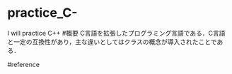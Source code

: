 # practice_C-
I will practice C++
#概要
C言語を拡張したプログラミング言語である．C言語と一定の互換性があり，主な違いとしてはクラスの概念が導入されたことである．

#reference


